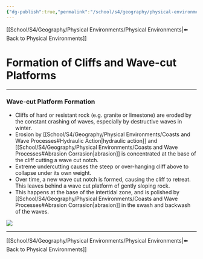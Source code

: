 ```yaml
---
{"dg-publish":true,"permalink":"/school/s4/geography/physical-environments/formation-of-cliffs-and-wave-cut-platforms/"}
---
```

[[School/S4/Geography/Physical Environments/Physical Environments|⬅️ Back to Physical Environments]]
# Formation of Cliffs and Wave-cut Platforms
---

### Wave-cut Platform Formation
- Cliffs of hard or resistant rock (e.g. granite or limestone) are eroded by the constant crashing of waves, especially by destructive waves in winter.
- Erosion by [[School/S4/Geography/Physical Environments/Coasts and Wave Processes#Hydraulic Action|hydraulic action]] and [[School/S4/Geography/Physical Environments/Coasts and Wave Processes#Abrasion Corrasion|abrasion]] is concentrated at the base of the cliff cutting a wave cut notch.
- Extreme undercutting causes the steep or over-hanging cliff above to collapse under its own weight.
- Over time, a new wave cut notch is formed, causing the cliff to retreat. This leaves behind a wave cut platform of gently sloping rock.
- This happens at the base of the intertidal zone, and is polished by [[School/S4/Geography/Physical Environments/Coasts and Wave Processes#Abrasion Corrasion|abrasion]] in the swash and backwash of the waves.

![](https://teleskola.mt/wp-content/uploads/2020/12/Cliffandcliffretreat-dec0f7ce7b6992acd8ad0bfcb38ef358.jpg)

---
[[School/S4/Geography/Physical Environments/Physical Environments|⬅️ Back to Physical Environments]]
